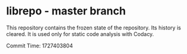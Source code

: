 # librepo - master branch

This repository contains the frozen state of the repository.
Its history is cleared. It is used only for static code
analysis with Codacy.

Commit Time: 1727403804